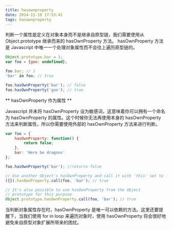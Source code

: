 ```yaml
---
title: hasownproperty
date: 2014-11-10 17:53:41
tags: hasownproperty
---
```

判断一个属性是定义在对象本身而不是继承自原型链，我们需要使用从 Object.prototype 继承而来的 hasOwnProperty 方法。
hasOwnProperty 方法是 Javascript 中唯一一个处理对象属性而不会往上遍历原型链的。

```javascript
Object.prototype.bar = 1;
var foo = {goo: undefined};

foo.bar; // 1
'bar' in foo; // true

foo.hasOwnProperty('bar'); // false
foo.hasOwnProperty('goo'); // true
```

** hasOwnProperty 作为属性 **

Javascript 并未将 hasOwnProperty 设为敏感词，这意味着你可以拥有一个命名为 hasOwnProperty 的属性。这个时候你无法再使用本身的 hasOwnProperty 方法来判断属性，所以你需要使用外部的 hasOwnProperty 方法来进行判断。
```javascript
var foo = {
    hasOwnProperty: function() {
        return false;
    },
    bar: 'Here be dragons'
};

foo.hasOwnProperty('bar'); //returns false

// Use another Object's hasOwnProperty and call it with 'this' set to foo
({}).hasOwnProperty.call(foo, 'bar'); // true

// It's also possible to use hasOwnProperty from the Object
// prototype for this purpose
Object.prototype.hasOwnProperty.call(foo, 'bar'); // true
```
当判断对象属性存在时，hasOwnProperty 是唯一可以依赖的方法。这里还要提醒下，当我们使用 for in loop 来遍历对象时，使用 hasOwnProperty 将会很好地避免来自原型对象扩展所带来的困扰。